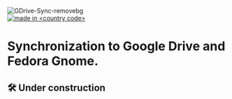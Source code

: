 ![GDrive-Sync-removebg](https://github.com/luizmarinhojr/fedora-gdrive-sync-integration/assets/100722777/870e39c0-160d-4ab0-bdc4-3c75657315bd)
<br>
<a href="https://github.com/pedromxavier/flag-badges">
    <img src="https://raw.githubusercontent.com/pedromxavier/flag-badges/main/badges/BR.svg" alt="made in <country code>">
</a>

# Synchronization to Google Drive and Fedora Gnome.

## 🛠️ Under construction
